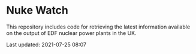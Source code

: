 # Nuke Watch

This repository includes code for retrieving the latest information available on the output of EDF nuclear power plants in the UK.

Last updated: 2021-07-25 08:07